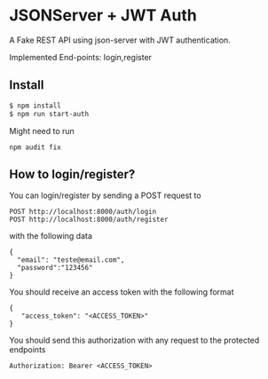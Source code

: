 # JSONServer + JWT Auth

A Fake REST API using json-server with JWT authentication. 

Implemented End-points: login,register

## Install

```bash
$ npm install
$ npm run start-auth
```

Might need to run
```
npm audit fix
```

## How to login/register?

You can login/register by sending a POST request to

```
POST http://localhost:8000/auth/login
POST http://localhost:8000/auth/register
```
with the following data 

```
{
  "email": "teste@email.com",
  "password":"123456"
}
```

You should receive an access token with the following format 

```
{
   "access_token": "<ACCESS_TOKEN>"
}
```


You should send this authorization with any request to the protected endpoints

```
Authorization: Bearer <ACCESS_TOKEN>
```